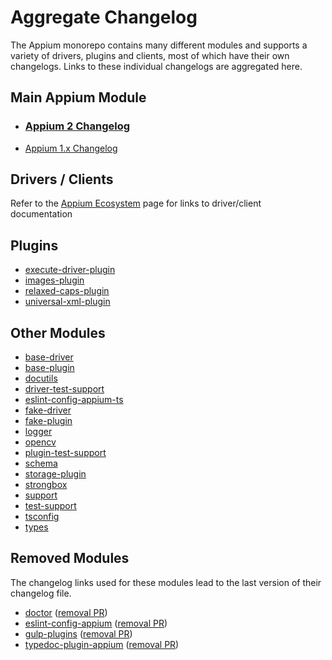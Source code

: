 # Aggregate Changelog

The Appium monorepo contains many different modules and supports a variety of drivers, plugins and clients,
most of which have their own changelogs. Links to these individual changelogs are aggregated here.

## Main Appium Module

* ### [Appium 2 Changelog](packages/appium/CHANGELOG.md)
* [Appium 1.x Changelog](https://github.com/appium/appium/blob/1.x/CHANGELOG.md)

## Drivers / Clients
Refer to the [Appium Ecosystem](https://appium.io/docs/en/latest/ecosystem/) page for links
to driver/client documentation

## Plugins
* [execute-driver-plugin](packages/execute-driver-plugin/CHANGELOG.md)
* [images-plugin](packages/images-plugin/CHANGELOG.md)
* [relaxed-caps-plugin](packages/relaxed-caps-plugin/CHANGELOG.md)
* [universal-xml-plugin](packages/universal-xml-plugin/CHANGELOG.md)

## Other Modules
* [base-driver](packages/base-driver/CHANGELOG.md)
* [base-plugin](packages/base-plugin/CHANGELOG.md)
* [docutils](packages/docutils/CHANGELOG.md)
* [driver-test-support](packages/driver-test-support/CHANGELOG.md)
* [eslint-config-appium-ts](packages/eslint-config-appium-ts/CHANGELOG.md)
* [fake-driver](packages/fake-driver/CHANGELOG.md)
* [fake-plugin](packages/fake-plugin/CHANGELOG.md)
* [logger](packages/logger/CHANGELOG.md)
* [opencv](packages/opencv/CHANGELOG.md)
* [plugin-test-support](packages/plugin-test-support/CHANGELOG.md)
* [schema](packages/schema/CHANGELOG.md)
* [storage-plugin](packages/storage-plugin/CHANGELOG.md)
* [strongbox](packages/strongbox/CHANGELOG.md)
* [support](packages/support/CHANGELOG.md)
* [test-support](packages/test-support/CHANGELOG.md)
* [tsconfig](packages/tsconfig/CHANGELOG.md)
* [types](packages/types/CHANGELOG.md)

## Removed Modules
The changelog links used for these modules lead to the last version of their changelog file.
* [doctor](https://github.com/appium/appium/blob/8daf5e123ac14c8325acf504fb33eb28e1a3dd78/packages/doctor/CHANGELOG.md) ([removal PR](https://github.com/appium/appium/pull/20805))
* [eslint-config-appium](https://github.com/appium/appium/blob/4b3a8c2197a587ec5a2606b662e4e7667a7852cb/packages/eslint-config-appium/CHANGELOG.md) ([removal PR](https://github.com/appium/appium/pull/20856))
* [gulp-plugins](https://github.com/appium/appium/blob/0823f0b60e40395cd1dc3b72cfa3c0092bc81302/packages/gulp-plugins/CHANGELOG.md) ([removal PR](https://github.com/appium/appium/pull/17943))
* [typedoc-plugin-appium](https://github.com/appium/appium/blob/d6204b6902074210943d7bbbf72d139b9b170a20/packages/typedoc-plugin-appium/CHANGELOG.md) ([removal PR](https://github.com/appium/appium/pull/19465))

